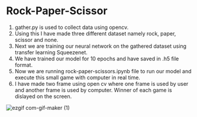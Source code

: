 # Rock-Paper-Scissor
1. gather.py is used to collect data using opencv.
2. Using this I have made three different dataset namely rock, paper, scissor and none.
3. Next we are training our neural network on the gathered dataset using transfer learning Squeezenet.
6. We have trained our model for 10 epochs and have saved in .h5 file format. 
7. Now we are running rock-paper-scissors.ipynb file to run our model and execute this small game with computer in real time.
8. I have made two frame using open cv where one frame is used by user and another frame is used by computer. Winner of each game is dislayed on the screen. 

![ezgif com-gif-maker (1)](https://user-images.githubusercontent.com/61458877/95654682-42f24f00-0b1f-11eb-81ac-c2a06fac733d.gif)
